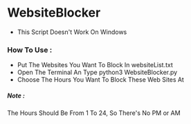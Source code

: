 # WebsiteBlocker

- This Script Doesn't Work On Windows

### How To Use :

- Put The Websites You Want To Block In websiteList.txt 
- Open The Terminal An Type python3 WebsiteBlocker.py
- Choose The Hours You Want To Block These Web Sites At

##### Note :
The Hours Should Be From 1 To 24, So There's No PM or AM
